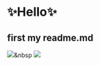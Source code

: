 # ✨Hello✨
## first my readme.md

<img src="https://img.shields.io/badge/Python-3766AB?style=flat-square&logo=Python&logoColor=white"/>&nbsp
<img src="https://img.shields.io/badge/Blog-blueviolet?style=flat-square&logo=Starship&logoColor=#fff"/>
